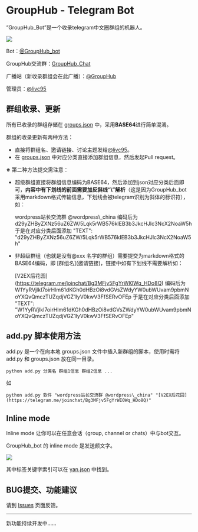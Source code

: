 # GroupHub - Telegram Bot

“GroupHub_Bot”是一个收录telegram中文圈群组的机器人。

![](http://ww3.sinaimg.cn/large/9cd77f2ejw1f7g6vi60xig20ae0gw1h2.gif)

Bot：[@GroupHub_bot](https://telegram.me/GroupHub_bot)

GroupHub交流群：[GroupHub_Chat](https://telegram.me/GroupHub_Chat)

广播站（新收录群组会在此广播）：[@GroupHub](https://telegram.me/GroupHub)

管理员：[@livc95](https://telegram.me/livc95)

## 群组收录、更新
所有已收录的群组存储在 [groups.json](https://github.com/livc/GroupHub_Bot/blob/master/groups.json) 中，采用**BASE64**进行简单混淆。

群组的收录更新有两种方法：

- 直接将群组名、邀请链接、讨论主题发给[@livc95](https://telegram.me/livc95)。
- 在 [groups.json](https://github.com/livc/GroupHub_Bot/blob/master/groups.json) 中对应分类直接添加群组信息，然后发起Pull request。

**※** 第二种方法提交需注意：

- 超级群组直接将群组信息编码为BASE64，然后添加到json对应分类后面即可，**内容中有下划线的前面需要加反斜线“\”解析**（这是因为GroupHub_bot 采用markdown格式传输信息，下划线会被telegram识别为斜体的标识符），如：

	wordpress站长交流群 @wordpress\\_china
	编码后为d29yZHByZXNz56uZ6ZW/5Lqk5rWB576kIEB3b3JkcHJlc3NcX2NoaW5h
	于是在对应分类后面添加
	"TEXT": "d29yZHByZXNz56uZ6ZW/5Lqk5rWB576kIEB3b3JkcHJlc3NcX2NoaW5h"

- 非超级群组（也就是没有@xxx 名字的群组）需要提交为markdown格式的BASE64编码，即 \[群组名\]\(邀请链接\)，链接中如有下划线不需要解析如：

	\[V2EX后花园\]\(https://telegram.me/joinchat/Bg3MFjv5FgYrWI0Wq_HDo8Q)
	编码后为
	W1YyRVjlkI7oirHlm61dKGh0dHBzOi8vdGVsZWdyYW0ubWUvam9pbmNoYXQvQmczTUZqdjVGZ1lyV0kwV3FfSERvOFEp
	于是在对应分类后面添加
	"TEXT": "W1YyRVjlkI7oirHlm61dKGh0dHBzOi8vdGVsZWdyYW0ubWUvam9pbmNoYXQvQmczTUZqdjVGZ1lyV0kwV3FfSERvOFEp"
                                        
                                     
## add.py 脚本使用方法
add.py 是一个在向本地 groups.json 文件中插入新群组的脚本，使用时需将 add.py 和 groups.json 放在同一目录。

	python add.py 分类名 群组1信息 群组2信息 ...

如 

	python add.py 软件 "wordpress站长交流群 @wordpress\_china" "[V2EX后花园](https://telegram.me/joinchat/Bg3MFjv5FgYrWI0Wq_HDo8Q)"


## Inline mode
Inline mode 让你可以在任意会话（group, channel or chats）中与bot交互。

GroupHub_bot 的 inline mode 是发送颜文字。

![](http://ww1.sinaimg.cn/large/9cd77f2ejw1f7g6pqlf2gg20ae0gw7bg.gif)

其中标签关键字索引可以在 [yan.json](https://github.com/guo-yu/o3o/blob/master/yan.json) 中找到。

## BUG提交、功能建议

请到 [Issues](https://github.com/livc/GroupHub_Bot/issues) 页面反馈。

----------
新功能持续开发中……
